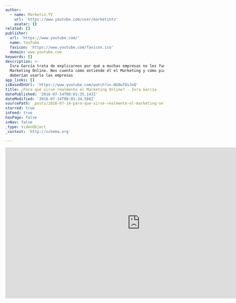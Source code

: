 ```yaml
---
author:
  - name: Marketin.TV
    url: 'https://www.youtube.com/user/marketintv'
    avatar: {}
related: []
publisher:
  url: 'https://www.youtube.com/'
  name: YouTube
  favicon: 'https://www.youtube.com/favicon.ico'
  domain: www.youtube.com
keywords: []
description: >-
  Isra García trata de explicarnos por qué a muchas empresas no les funciona su
  Marketing Online. Nos cuenta cómo entiende él el Marketing y cómo piensa que
  deberían usarlo las empresas
app_links: []
isBasedOnUrl: 'https://www.youtube.com/watch?v=-NG0wfDs3xQ'
title: ¿Para qué sirve realmente el Marketing Online? - Isra García
datePublished: '2016-07-14T08:01:35.143Z'
dateModified: '2016-07-14T08:01:34.586Z'
sourcePath: _posts/2016-07-14-para-que-sirve-realmente-el-marketing-online-isra-garcia.md
starred: true
inFeed: true
hasPage: false
inNav: false
_type: VideoObject
_context: 'http://schema.org'

---
```

<iframe src="https://cdn.embedly.com/widgets/media.html?src=https%3A%2F%2Fwww.youtube.com%2Fembed%2F-NG0wfDs3xQ%3Ffeature%3Doembed&amp;url=http%3A%2F%2Fwww.youtube.com%2Fwatch%3Fv%3D-NG0wfDs3xQ&amp;image=https%3A%2F%2Fi.ytimg.com%2Fvi%2F-NG0wfDs3xQ%2Fhqdefault.jpg&amp;key=b7d04c9b404c499eba89ee7072e1c4f7&amp;type=text%2Fhtml&amp;schema=youtube" width="854" height="480" scrolling="no" frameborder="0" allowfullscreen="" style=""></iframe>
